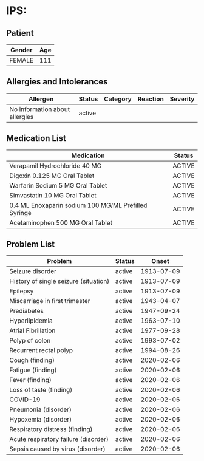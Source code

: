 # IPS:

## Patient

|Gender|Age|
|---|---|
|FEMALE|111|

## Allergies and Intolerances

|Allergen|Status|Category|Reaction|Severity|
|---|---|---|---|---|
|No information about allergies|active||||

## Medication List

|Medication|Status|
|---|---|
|Verapamil Hydrochloride 40 MG|ACTIVE|
|Digoxin 0.125 MG Oral Tablet|ACTIVE|
|Warfarin Sodium 5 MG Oral Tablet|ACTIVE|
|Simvastatin 10 MG Oral Tablet|ACTIVE|
|0.4 ML Enoxaparin sodium 100 MG/ML Prefilled Syringe|ACTIVE|
|Acetaminophen 500 MG Oral Tablet|ACTIVE|

## Problem List

|Problem|Status|Onset|
|---|---|---|
|Seizure disorder|active|1913-07-09|
|History of single seizure (situation)|active|1913-07-09|
|Epilepsy|active|1913-07-09|
|Miscarriage in first trimester|active|1943-04-07|
|Prediabetes|active|1947-09-24|
|Hyperlipidemia|active|1963-07-10|
|Atrial Fibrillation|active|1977-09-28|
|Polyp of colon|active|1993-07-02|
|Recurrent rectal polyp|active|1994-08-26|
|Cough (finding)|active|2020-02-06|
|Fatigue (finding)|active|2020-02-06|
|Fever (finding)|active|2020-02-06|
|Loss of taste (finding)|active|2020-02-06|
|COVID-19|active|2020-02-06|
|Pneumonia (disorder)|active|2020-02-06|
|Hypoxemia (disorder)|active|2020-02-06|
|Respiratory distress (finding)|active|2020-02-06|
|Acute respiratory failure (disorder)|active|2020-02-06|
|Sepsis caused by virus (disorder)|active|2020-02-06|
